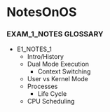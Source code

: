 # NotesOnOS
### EXAM_1_NOTES GLOSSARY
- E1_NOTES_1
    - Intro/History
    - Dual Mode Execution
        - Context Switching
    - User vs Kernel Mode
    - Processes
        - Life Cycle
    - CPU Scheduling